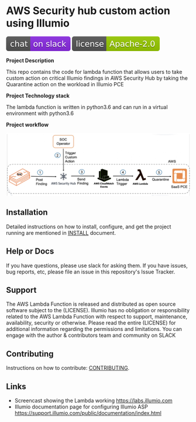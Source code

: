 # AWS Security hub custom action using Illumio

[![Slack](images/slack.svg)](http://slack.illumiolabs.com)
[![License](images/license.svg)](LICENSE)


**Project Description**

This repo contains the code for lambda function that allows users to take custom action on critical
Illumio findings in AWS Security Hub by taking the Quarantine action on the workload in Illumio PCE

**Project Technology stack** 

The lambda function is written in python3.6 and can run in a virtual environment with python3.6

**Project workflow** 

![](images/security-hub-actions-workflow.jpg)

## Installation

Detailed instructions on how to install, configure, and get the project running are mentioned 
in [INSTALL](INSTALL.md) document.

## Help or Docs 

If you have questions, please use slack for asking them.
If you have issues, bug reports, etc, please file an issue in this repository's Issue Tracker.

## Support
 
The AWS Lambda Function is released and distributed as open source software subject to the (LICENSE). 
Illumio has no obligation or responsibility related to the AWS Lambda Function with respect to support, maintenance, availability, security or otherwise. 
Please read the entire (LICENSE) for additional information regarding the permissions and limitations. You can engage with the author & contributors team and community on SLACK

## Contributing

Instructions on how to contribute:  [CONTRIBUTING](CONTRIBUTING.md).

## Links

 * Screencast showing the Lambda working https://labs.illumio.com
 * Illumio documentation page for configuring Illumio ASP https://support.illumio.com/public/documentation/index.html
